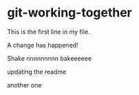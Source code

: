 # git-working-together

This is the first line in my file.

A change has happened!

Shake nnnnnnnnn bakeeeeee

updating the readme

another one